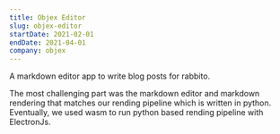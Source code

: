 ```yaml
---
title: Objex Editor
slug: objex-editor
startDate: 2021-02-01
endDate: 2021-04-01
company: objex
---
```


A markdown editor app to write blog posts for rabbito.

The most challenging part was the markdown editor and markdown rendering that matches our rending pipeline which is written in python. Eventually, we used wasm to run python based rending pipeline with ElectronJs.
